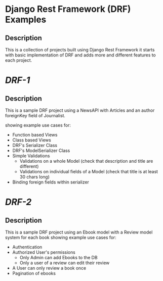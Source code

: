 # Django Rest Framework (DRF) Examples

## Description

This is a collection of projects built using Django Rest Framework it starts with basic
implementation of DRF and adds more and different features to each project.

# _DRF-1_

## Description

This is a sample DRF project using a NewsAPI with Articles and an author
foreignKey field of Journalist.

showing example use cases for:

- Function based Views
- Class based Views
- DRF's Serializer Class
- DRF's ModelSerializer Class
- Simple Validations
  - Validations on a whole Model (check that description and title are different)
  - Validations on individual fields of a Model (check that title is at least 30 chars long)
- Binding foreign fields within serializer

# _DRF-2_

## Description

This is a sample DRF project using an Ebook model with a Review model system for each book
showing example use cases for:

- Authentication
- Authorized User's permissions
  - Only Admin can add Ebooks to the DB
  - Only a user of a review can edit their review
- A User can only review a book once
- Pagination of ebooks
